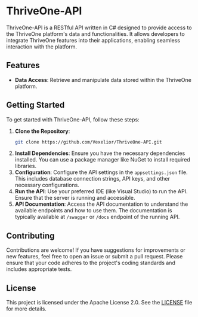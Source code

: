 # ThriveOne-API

ThriveOne-API is a RESTful API written in C# designed to provide access to the ThriveOne platform's data and functionalities. It allows developers to integrate ThriveOne features into their applications, enabling seamless interaction with the platform.

## Features

- **Data Access**: Retrieve and manipulate data stored within the ThriveOne platform.

## Getting Started

To get started with ThriveOne-API, follow these steps:

1. **Clone the Repository**:
   ```bash
   git clone https://github.com/Vexelior/ThriveOne-API.git
   ```
2. **Install Dependencies**:
   Ensure you have the necessary dependencies installed. You can use a package manager like NuGet to install required libraries.
3. **Configuration**:
   Configure the API settings in the `appsettings.json` file. This includes database connection strings, API keys, and other necessary configurations.
4. **Run the API**:
   Use your preferred IDE (like Visual Studio) to run the API. Ensure that the server is running and accessible.
5. **API Documentation**:
   Access the API documentation to understand the available endpoints and how to use them. The documentation is typically available at `/swagger` or `/docs` endpoint of the running API.

## Contributing

Contributions are welcome! If you have suggestions for improvements or new features, feel free to open an issue or submit a pull request. Please ensure that your code adheres to the project's coding standards and includes appropriate tests.

## License

This project is licensed under the Apache License 2.0. See the [LICENSE](LICENSE) file for more details.
